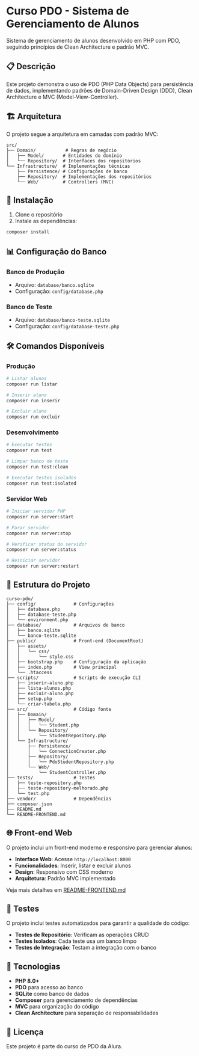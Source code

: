 # Curso PDO - Sistema de Gerenciamento de Alunos

Sistema de gerenciamento de alunos desenvolvido em PHP com PDO, seguindo princípios de Clean Architecture e padrão MVC.

## 📋 Descrição

Este projeto demonstra o uso de PDO (PHP Data Objects) para persistência de dados, implementando padrões de Domain-Driven Design (DDD), Clean Architecture e MVC (Model-View-Controller).

## 🏗️ Arquitetura

O projeto segue a arquitetura em camadas com padrão MVC:

```
src/
├── Domain/           # Regras de negócio
│   ├── Model/       # Entidades do domínio
│   └── Repository/  # Interfaces dos repositórios
└── Infrastructure/  # Implementações técnicas
    ├── Persistence/ # Configurações de banco
    ├── Repository/  # Implementações dos repositórios
    └── Web/         # Controllers (MVC)
```

## 🚀 Instalação

1. Clone o repositório
2. Instale as dependências:
```bash
composer install
```

## 📊 Configuração do Banco

### Banco de Produção
- Arquivo: `database/banco.sqlite`
- Configuração: `config/database.php`

### Banco de Teste
- Arquivo: `database/banco-teste.sqlite`
- Configuração: `config/database-teste.php`

## 🛠️ Comandos Disponíveis

### Produção
```bash
# Listar alunos
composer run listar

# Inserir aluno
composer run inserir

# Excluir aluno
composer run excluir
```

### Desenvolvimento
```bash
# Executar testes
composer run test

# Limpar banco de teste
composer run test:clean

# Executar testes isolados
composer run test:isolated
```

### Servidor Web
```bash
# Iniciar servidor PHP
composer run server:start

# Parar servidor
composer run server:stop

# Verificar status do servidor
composer run server:status

# Reiniciar servidor
composer run server:restart
```

## 📁 Estrutura do Projeto

```
curso-pdo/
├── config/              # Configurações
│   ├── database.php
│   ├── database-teste.php
│   └── environment.php
├── database/            # Arquivos de banco
│   ├── banco.sqlite
│   └── banco-teste.sqlite
├── public/              # Front-end (DocumentRoot)
│   ├── assets/
│   │   └── css/
│   │       └── style.css
│   ├── bootstrap.php    # Configuração da aplicação
│   ├── index.php        # View principal
│   └── .htaccess
├── scripts/             # Scripts de execução CLI
│   ├── inserir-aluno.php
│   ├── lista-alunos.php
│   ├── excluir-aluno.php
│   ├── setup.php
│   └── criar-tabela.php
├── src/                 # Código fonte
│   ├── Domain/
│   │   ├── Model/
│   │   │   └── Student.php
│   │   └── Repository/
│   │       └── StudentRepository.php
│   └── Infrastructure/
│       ├── Persistence/
│       │   └── ConnectionCreator.php
│       ├── Repository/
│       │   └── PdoStudentRepository.php
│       └── Web/
│           └── StudentController.php
├── tests/               # Testes
│   ├── teste-repository.php
│   ├── teste-repository-melhorado.php
│   └── test.php
├── vendor/              # Dependências
├── composer.json
├── README.md
└── README-FRONTEND.md
```

## 🌐 Front-end Web

O projeto inclui um front-end moderno e responsivo para gerenciar alunos:

- **Interface Web**: Acesse `http://localhost:8000`
- **Funcionalidades**: Inserir, listar e excluir alunos
- **Design**: Responsivo com CSS moderno
- **Arquitetura**: Padrão MVC implementado

Veja mais detalhes em [README-FRONTEND.md](README-FRONTEND.md)

## 🧪 Testes

O projeto inclui testes automatizados para garantir a qualidade do código:

- **Testes de Repositório**: Verificam as operações CRUD
- **Testes Isolados**: Cada teste usa um banco limpo
- **Testes de Integração**: Testam a integração com o banco

## 🔧 Tecnologias

- **PHP 8.0+**
- **PDO** para acesso ao banco
- **SQLite** como banco de dados
- **Composer** para gerenciamento de dependências
- **MVC** para organização do código
- **Clean Architecture** para separação de responsabilidades

## 📝 Licença

Este projeto é parte do curso de PDO da Alura.
